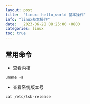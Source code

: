 ```yaml
---
layout: post
title:  "linux: hello_world 基本操作"
info: "linux基本操作"
date:   2023-06-28 08:25:00 +0800
categories: linux
toc: true
---
```



## 常用命令

- 查看内核
```
uname -a
```

- 查看系统版本号
```
cat /etc/lsb-release
```